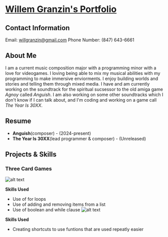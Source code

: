 # <ins>**Willem Granzin's Portfolio**</ins>
## Contact Information
Email: willgranzin@gmail.com
Phone Number: (847) 643-6661
## About Me
I am a current music composition major with a programming minor with a love for videogames.  I loving being able to mix my musical abilities with my programming to make immersive enviorments.  I enjoy building worlds and stories and telling them through mixed media.  I have and am currently working on the soundtrack for the spiritual sucsessor to the old amiga game *Agnoy* called *Anguish*.  I am also working on some other soundtracks which I don't know if I can talk about, and I'm coding and working on a game call *The Year Is 30XX*.
## Resume
* **Anguish**(composer) - (2024-present)
* **The Year Is 30XX**(lead programmer & composer) - (Unreleased)
## Projects & Skills
### Three Card Games
![alt text](https://github.com/WibblyWall/Willem-Granzin/blob/main/Game.PNG)

**Skills Used**
* Use of for loops
* Use of adding and removing items from a list
* Use of boolean and while clause
![alt text](https://github.com/WibblyWall/Willem-Granzin/blob/main/Utilities.PNG)

**Skills Used**
* Creating shortcuts to use funtions that are used repeatly easier
